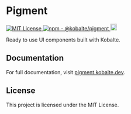 # Pigment

<p>
  <a href="LICENSE.md">
    <img src="https://img.shields.io/github/license/kobaltedev/pigment" alt="MIT License"/>
  </a>
  <a href="https://www.npmjs.com/package/@kobalte/pigment">
    <img src="https://img.shields.io/npm/v/@kobalte/pigment" alt="npm - @kobalte/pigment"/>
  </a>
  <a href="https://www.npmjs.com/package/@kobalte/pigment">
    <img src="https://img.shields.io/npm/dm/@kobalte/pigment.svg" alt="npm - downloads" height="18">
  </a>
</p>

Ready to use UI components built with Kobalte.

## Documentation

For full documentation, visit [pigment.kobalte.dev](https://pigment.kobalte.dev/).

## License

This project is licensed under the MIT License.
